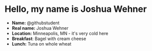 # Hello, my name is Joshua Wehner

* **Name:** @githubstudent
* **Real name:** Joshua Wehner
* **Location:** Minneapolis, MN - it's very cold here
* **Breakfast**: Bagel with cream cheese
* **Lunch:** Tuna on whole wheat
